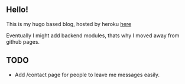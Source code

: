 ## Hello!

This is my hugo based blog, hosted by heroku [here](https://uli-rocks.herokuapp.com)

Eventually I might add backend modules, thats why I moved away from github pages.

## TODO

* Add /contact page for people to leave me messages easily.
